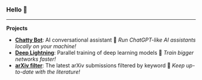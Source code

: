 ### Hello 👋

---

<!--
![Your Repository's Stats](https://github-readme-stats.vercel.app/api?username=pme0&show_icons=true)
![Your Repository's Stats](https://github-readme-stats.vercel.app/api/top-langs/?username=pme0&theme=blue-green)
-->

**Projects**
- [**Chatty Bot**][chatty_bot]: AI conversational assistant :mega: *Run ChatGPT-like AI assistants locally on your machine!*
- [**Deep Lightning**][deep_lightning]: Parallel training of deep learning models :mega: *Train bigger networks faster!*
- [**arXiv filter**][arxiv_filter]: The latest arXiv submissions filtered by keyword :mega: *Keep up-to-date with the literature!*


[chatty_bot]: https://github.com/pme0/chatty-bot
[deep_lightning]: https://github.com/pme0/DeepLightning
[arxiv_filter]: https://github.com/pme0/arXiv-filter


<!--
**pme0/pme0** is a ✨ _special_ ✨ repository because its `README.md` (this file) appears on your GitHub profile.

  - **ViT**: soon
  - **ResNet**: soon
- [**ml-tools**][ml_tools]: reusable snippets and organizers :mega: :loudspeaker: *Deveopment machine learning pipelines faster!*


Here are some ideas to get you started:

- 🔭 I’m currently working on ...
- 🌱 I’m currently learning ...
- 👯 I’m looking to collaborate on ...
- 🤔 I’m looking for help with ...
- 💬 Ask me about ...
- 📫 How to reach me: ...
- 😄 Pronouns: ...
- ⚡ Fun fact: ...

Markdown emojis:
https://github.com/markdown-templates/markdown-emojis

GitHub stats:
<img height="180em" src="https://github-readme-stats.vercel.app/api?username=pme0&show_icons=true&hide_border=true&&count_private=true&include_all_commits=true" />


-->
